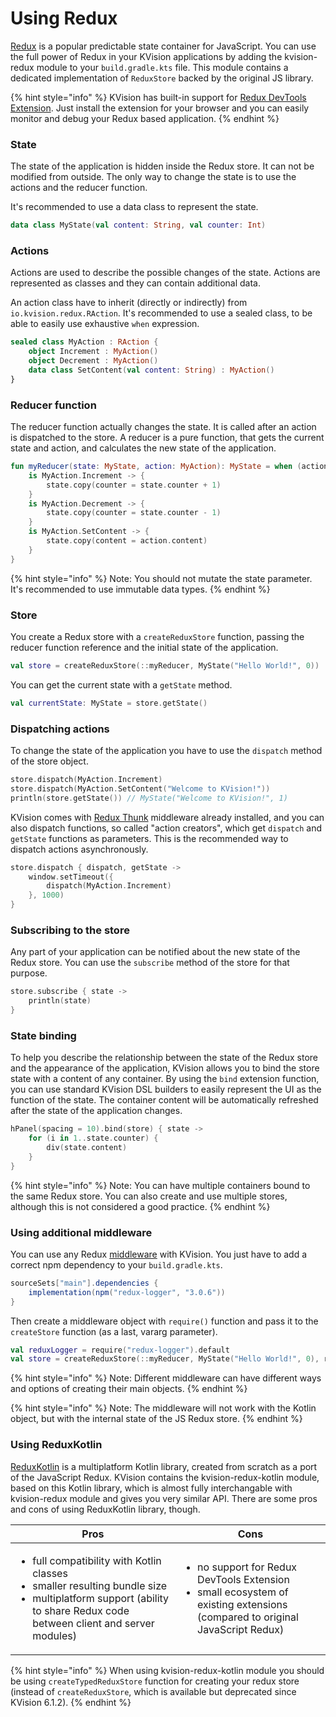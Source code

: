 # Using Redux

[Redux](https://redux.js.org/) is a popular predictable state container for JavaScript. You can use the full power of Redux in your KVision applications by adding the kvision-redux module to your `build.gradle.kts` file. This module contains a dedicated implementation of `ReduxStore` backed by the original JS library.

{% hint style="info" %}
KVision has built-in support for [Redux DevTools Extension](https://www.ngxs.io/plugins/devtools). Just install the extension for your browser and you can easily monitor and debug your Redux based application.  &#x20;
{% endhint %}

### State

The state of the application is hidden inside the Redux store. It can not be modified from outside. The only way to change the state is to use the actions and the reducer function.

It's recommended to use a data class to represent the state.

```kotlin
data class MyState(val content: String, val counter: Int)
```

### Actions

Actions are used to describe the possible changes of the state. Actions are represented as classes and they can contain additional data.

An action class have to inherit (directly or indirectly) from `io.kvision.redux.RAction`. It's recommended to use a sealed class, to be able to easily use  exhaustive `when` expression.

```kotlin
sealed class MyAction : RAction {
    object Increment : MyAction()
    object Decrement : MyAction()
    data class SetContent(val content: String) : MyAction()
}
```

### Reducer function

The reducer function actually changes the state. It is called after an action is dispatched to the store. A reducer is a pure function, that gets the current state and action, and calculates the new state of the application.&#x20;

```kotlin
fun myReducer(state: MyState, action: MyAction): MyState = when (action) {
    is MyAction.Increment -> {
        state.copy(counter = state.counter + 1)
    }
    is MyAction.Decrement -> {
        state.copy(counter = state.counter - 1)
    }
    is MyAction.SetContent -> {
        state.copy(content = action.content)
    }
}
```

{% hint style="info" %}
Note: You should not mutate the state parameter. It's recommended to use immutable data types.
{% endhint %}

### Store

You create a Redux store with a `createReduxStore` function, passing the reducer function reference and the initial state of the application.

```kotlin
val store = createReduxStore(::myReducer, MyState("Hello World!", 0))
```

You can get the current state with a `getState` method.

```kotlin
val currentState: MyState = store.getState()
```

### Dispatching actions

To change the state of the application you have to use the `dispatch` method of the store object.

```kotlin
store.dispatch(MyAction.Increment)
store.dispatch(MyAction.SetContent("Welcome to KVision!"))
println(store.getState()) // MyState("Welcome to KVision!", 1)
```

KVision comes with [Redux Thunk](https://github.com/reduxjs/redux-thunk) middleware already installed, and you can also dispatch functions, so called "action creators", which get `dispatch` and `getState` functions as parameters. This is the recommended way to dispatch actions asynchronously.&#x20;

```kotlin
store.dispatch { dispatch, getState ->
    window.setTimeout({
        dispatch(MyAction.Increment)
    }, 1000)
}
```

### Subscribing to the store

Any part of your application can be notified about the new state of the Redux store. You can use the `subscribe` method of the store for that purpose.

```kotlin
store.subscribe { state ->
    println(state)
}
```

### State binding

To help you describe the relationship between the state of the Redux store and the appearance of the application, KVision allows you to bind the store state with a content of any container. By using the `bind` extension function, you can use standard KVision DSL builders to easily represent the UI as the function of the state. The container content will be automatically refreshed after the state of the application changes.

```kotlin
hPanel(spacing = 10).bind(store) { state ->
    for (i in 1..state.counter) {
        div(state.content)
    }
}
```

{% hint style="info" %}
Note: You can have multiple containers bound to the same Redux store. You can also create and use multiple stores, although this is not considered a good practice.
{% endhint %}

### Using additional middleware

You can use any Redux [middleware](https://redux.js.org/introduction/ecosystem#middleware) with KVision. You just have to add a correct npm dependency to your `build.gradle.kts`.

```groovy
sourceSets["main"].dependencies {
    implementation(npm("redux-logger", "3.0.6"))
}
```

Then create a middleware object with `require()` function and pass it to the `createStore` function (as a last, vararg parameter).

```kotlin
val reduxLogger = require("redux-logger").default
val store = createReduxStore(::myReducer, MyState("Hello World!", 0), reduxLogger)
```

{% hint style="info" %}
Note: Different middleware can have different ways and options of creating their main objects.
{% endhint %}

{% hint style="info" %}
Note: The middleware will not work with the Kotlin object, but with the internal state of the JS Redux store.
{% endhint %}

### Using ReduxKotlin

[ReduxKotlin](https://reduxkotlin.org/) is a multiplatform Kotlin library, created from scratch as a port of the JavaScript Redux. KVision contains the kvision-redux-kotlin module, based on this Kotlin library, which is almost fully interchangable with kvision-redux module and gives you very similar API. There are some pros and cons of using ReduxKotlin library, though.

| Pros                                                                                                                                                                                           | Cons                                                                                                                                             |
| ---------------------------------------------------------------------------------------------------------------------------------------------------------------------------------------------- | ------------------------------------------------------------------------------------------------------------------------------------------------ |
| <ul><li>full compatibility with Kotlin classes</li><li>smaller resulting bundle size</li><li>multiplatform support (ability to share Redux code between client and server modules)  </li></ul> | <ul><li>no support for Redux DevTools Extension</li><li>small ecosystem of existing extensions (compared to original JavaScript Redux)</li></ul> |

{% hint style="info" %}
When using kvision-redux-kotlin module you should be using `createTypedReduxStore` function for creating your redux store (instead of `createReduxStore`, which is available but deprecated since KVision 6.1.2).
{% endhint %}

